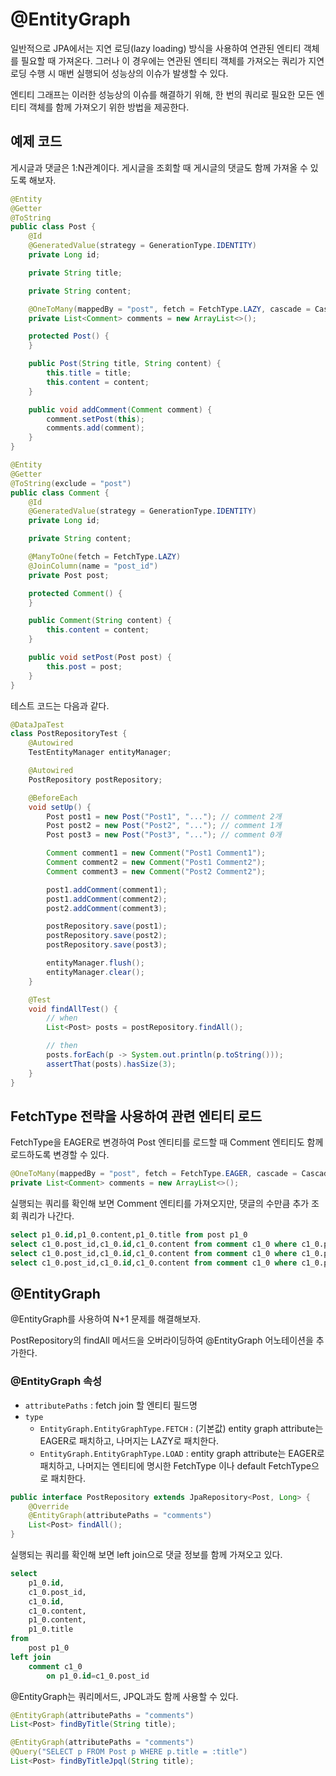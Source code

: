 # @EntityGraph

일반적으로 JPA에서는 지연 로딩(lazy loading) 방식을 사용하여 연관된 엔티티 객체를 필요할 때 가져온다.
그러나 이 경우에는 연관된 엔티티 객체를 가져오는 쿼리가 지연 로딩 수행 시 매번 실행되어 성능상의 이슈가 발생할 수 있다.

엔티티 그래프는 이러한 성능상의 이슈를 해결하기 위해,
한 번의 쿼리로 필요한 모든 엔티티 객체를 함께 가져오기 위한 방법을 제공한다.

## 예제 코드
게시글과 댓글은 1:N관계이다. 게시글을 조회할 때 게시글의 댓글도 함께 가져올 수 있도록 해보자.
```java
@Entity
@Getter
@ToString
public class Post {
    @Id
    @GeneratedValue(strategy = GenerationType.IDENTITY)
    private Long id;

    private String title;

    private String content;

    @OneToMany(mappedBy = "post", fetch = FetchType.LAZY, cascade = CascadeType.PERSIST)
    private List<Comment> comments = new ArrayList<>();

    protected Post() {
    }

    public Post(String title, String content) {
        this.title = title;
        this.content = content;
    }

    public void addComment(Comment comment) {
        comment.setPost(this);
        comments.add(comment);
    }
}
```

```java
@Entity
@Getter
@ToString(exclude = "post")
public class Comment {
    @Id
    @GeneratedValue(strategy = GenerationType.IDENTITY)
    private Long id;

    private String content;

    @ManyToOne(fetch = FetchType.LAZY)
    @JoinColumn(name = "post_id")
    private Post post;

    protected Comment() {
    }

    public Comment(String content) {
        this.content = content;
    }

    public void setPost(Post post) {
        this.post = post;
    }
}
```
테스트 코드는 다음과 같다.
```java
@DataJpaTest
class PostRepositoryTest {
    @Autowired
    TestEntityManager entityManager;

    @Autowired
    PostRepository postRepository;

    @BeforeEach
    void setUp() {
        Post post1 = new Post("Post1", "..."); // comment 2개
        Post post2 = new Post("Post2", "..."); // comment 1개
        Post post3 = new Post("Post3", "..."); // comment 0개

        Comment comment1 = new Comment("Post1 Comment1");
        Comment comment2 = new Comment("Post1 Comment2");
        Comment comment3 = new Comment("Post2 Comment2");

        post1.addComment(comment1);
        post1.addComment(comment2);
        post2.addComment(comment3);

        postRepository.save(post1);
        postRepository.save(post2);
        postRepository.save(post3);

        entityManager.flush();
        entityManager.clear();
    }

    @Test
    void findAllTest() {
        // when
        List<Post> posts = postRepository.findAll();

        // then
        posts.forEach(p -> System.out.println(p.toString()));
        assertThat(posts).hasSize(3);
    }
}
```

## FetchType 전략을 사용하여 관련 엔티티 로드
FetchType을 EAGER로 변경하여 Post 엔티티를 로드할 때 Comment 엔티티도 함께 로드하도록 변경할 수 있다.
```java
@OneToMany(mappedBy = "post", fetch = FetchType.EAGER, cascade = CascadeType.PERSIST)
private List<Comment> comments = new ArrayList<>();
```

실행되는 쿼리를 확인해 보면 Comment 엔티티를 가져오지만, 댓글의 수만큼 추가 조회 쿼리가 나간다.
```sql
select p1_0.id,p1_0.content,p1_0.title from post p1_0
select c1_0.post_id,c1_0.id,c1_0.content from comment c1_0 where c1_0.post_id=1
select c1_0.post_id,c1_0.id,c1_0.content from comment c1_0 where c1_0.post_id=2
select c1_0.post_id,c1_0.id,c1_0.content from comment c1_0 where c1_0.post_id=3
```

## @EntityGraph
@EntityGraph를 사용하여 N+1 문제를 해결해보자.

PostRepository의 findAll 메서드을 오버라이딩하여 @EntityGraph 어노테이션을 추가한다.
### @EntityGraph 속성
- `attributePaths` : fetch join 할 엔티티 필드명
- `type`
  - `EntityGraph.EntityGraphType.FETCH` : (기본값) entity graph attribute는 EAGER로 패치하고, 나머지는 LAZY로 패치한다.
  - `EntityGraph.EntityGraphType.LOAD` : entity graph attribute는 EAGER로 패치하고, 나머지는 엔티티에 명시한 FetchType 이나 default FetchType으로 패치한다.

```java
public interface PostRepository extends JpaRepository<Post, Long> {
    @Override
    @EntityGraph(attributePaths = "comments")
    List<Post> findAll();
}
```
실행되는 쿼리를 확인해 보면 left join으로 댓글 정보를 함께 가져오고 있다.
```sql
select
    p1_0.id,
    c1_0.post_id,
    c1_0.id,
    c1_0.content,
    p1_0.content,
    p1_0.title 
from
    post p1_0 
left join
    comment c1_0 
        on p1_0.id=c1_0.post_id
```

@EntityGraph는 쿼리메서드, JPQL과도 함께 사용할 수 있다.
```java
@EntityGraph(attributePaths = "comments")
List<Post> findByTitle(String title);

@EntityGraph(attributePaths = "comments")
@Query("SELECT p FROM Post p WHERE p.title = :title")
List<Post> findByTitleJpql(String title);
```
